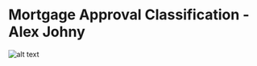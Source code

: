 # Mortgage Approval Classification - Alex Johny

![alt text](https://www.google.com/url?sa=i&source=images&cd=&cad=rja&uact=8&ved=2ahUKEwjiup2woY7bAhVqs1kKHRZIBt0QjRx6BAgBEAU&url=https%3A%2F%2Fwww.trendir.com%2Fnew-zealand-house-creative-arch%2F&psig=AOvVaw336KpVoBF4NJjgCvnKQBaP&ust=1526698525637509)
